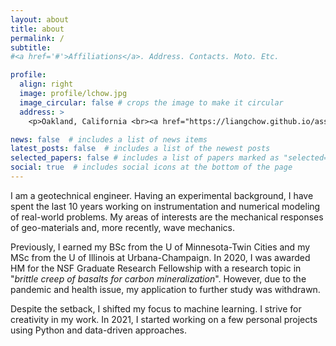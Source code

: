 ```yaml
---
layout: about
title: about
permalink: /
subtitle: 
#<a href='#'>Affiliations</a>. Address. Contacts. Moto. Etc.

profile:
  align: right
  image: profile/lchow.jpg
  image_circular: false # crops the image to make it circular
  address: >
    <p>Oakland, California <br><a href="https://liangchow.github.io/assets/pdf/Resume_lchow.pdf">[Resume]</a><br><a href="https://liangchow.github.io/assets/pdf/CV_lchow.pdf">[CV]</a></p>

news: false  # includes a list of news items
latest_posts: false  # includes a list of the newest posts
selected_papers: false # includes a list of papers marked as "selected={true}"
social: true  # includes social icons at the bottom of the page
---
```


I am a geotechnical engineer. Having an experimental background, I have spent the last 10 years working on instrumentation and numerical modeling of real-world problems. 
My areas of interests are the mechanical responses of geo-materials and, more recently, wave mechanics.

Previously, I earned my BSc from the U of Minnesota-Twin Cities and my MSc from the U of Illinois at Urbana-Champaign. 
In 2020, I was awarded HM for the NSF Graduate Research Fellowship 
with a research topic in "*brittle creep of basalts for carbon mineralization*". 
However, due to the pandemic and health issue, my application to further study was withdrawn.

Despite the setback, I shifted my focus to machine learning. I strive for creativity in my work. 
In 2021, I started working on a few personal projects using Python and data-driven approaches.